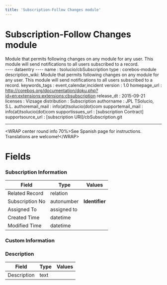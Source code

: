 ```yaml
---
title: 'Subscription-Follow Changes module'
---
```


Subscription-Follow Changes module
==================================

Module that permits following changes on any module for any user. This
module will send notifications to all users subscribed to a record.  
---- dataentry ---- name : tsolucio/cbSubscription type : corebos-module
description\_wiki: Module that permits following changes on any module
for any user. This module will send notifications to all users
subscribed to a record. keywords\_tags : event,calendar,incident version
: 1.0 homepage\_url :
<http://corebos.org/documentation/doku.php?id=en:extensions:extensions:cbsubscription>
release\_dt : 2015-09-21 licenses : Vizsage distribution : Subscription
authorname : JPL TSolucio, S.L. authoremail\_mail :
info(at)tsolucio(dot)com supportemail\_mail : info(at)tsolucio(dot)com
supportissues\_url : \[subscription Contract\] supportsource\_url :
\[subscription URI\]/cbSubscription.git

------------------------------------------------------------------------

  
&lt;WRAP center round info 70%&gt;See Spanish page for instructions.
Translations are welcome!&lt;/WRAP&gt;

Fields
======

### Subscription Information

<table>
<thead>
<tr class="header">
<th>Field</th>
<th>Type</th>
<th>Values</th>
</tr>
</thead>
<tbody>
<tr class="odd">
<td>Related Record</td>
<td>relation</td>
<td></td>
</tr>
<tr class="even">
<td>Subscription No</td>
<td>autonumber</td>
<td><strong>Identifier</strong></td>
</tr>
<tr class="odd">
<td>Assigned To</td>
<td>assigned to</td>
<td></td>
</tr>
<tr class="even">
<td>Created Time</td>
<td>datetime</td>
<td></td>
</tr>
<tr class="odd">
<td>Modified Time</td>
<td>datetime</td>
<td></td>
</tr>
</tbody>
</table>

### Custom Information

### Description

<table>
<thead>
<tr class="header">
<th>Field</th>
<th>Type</th>
<th>Values</th>
</tr>
</thead>
<tbody>
<tr class="odd">
<td>Description</td>
<td>text</td>
<td></td>
</tr>
</tbody>
</table>
